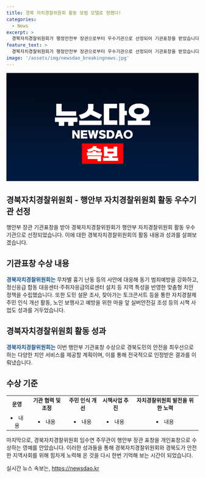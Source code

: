 ```yaml
---
title: 경북 자치경찰위원회 활동 모범 모델로 정했다!
categories:
  - News
excerpt: >
  경북자치경찰위원회가 행정안전부 장관으로부터 우수기관으로 선정되어 기관표창을 받았습니다. 이들은 흉기 난동 등의 특이사안에 대응하고, 지역 특성을 고려한 치안 정책을 수립했습니다. 또한 주민 인식 개선 활동 및 노인 보행사고 예방을 위한 프로젝트를 성공적으로 추진하여 높은 평가를 받았습니다. 이번 선정은 3년간의 활동 실적을 기반으로 이뤄졌으며, 개인표창으로는 경북자치경찰위원회 임수연 주무관도 수상했습니다.
feature_text: >
  경북자치경찰위원회가 행정안전부 장관으로부터 우수기관으로 선정되어 기관표창을 받았습니다. 이들은 흉기 난동 등의 특이사안에 대응하고, 지역 특성을 고려한 치안 정책을 수립했습니다. 또한 주민 인식 개선 활동 및 노인 보행사고 예방을 위한 프로젝트를 성공적으로 추진하여 높은 평가를 받았습니다. 이번 선정은 3년간의 활동 실적을 기반으로 이뤄졌으며, 개인표창으로는 경북자치경찰위원회 임수연 주무관도 수상했습니다.
image: '/assets/img/newsdao_breakingnews.jpg'
---
```


<p><img src="/assets/img/newsdao_breakingnews.jpg" alt="firstkoreanews 속보" /></p>

<h2>경북자치경찰위원회 - 행안부 자치경찰위원회 활동 우수기관 선정</h2>

<p data-ke-size="size16">행안부 장관 기관표창을 받아 경북자치경찰위원회가 행안부 자치경찰위원회 활동 우수기관으로 선정되었습니다. 이에 대한 경북자치경찰위원회의 활동 내용과 성과를 살펴보겠습니다.</p>

<h2 data-ke-size="size26">기관표창 수상 내용</h2>

<p><b><span style="color: #1a5490;">경북자치경찰위원회는</span></b> 무차별 흉기 난동 등의 사안에 대응해 동기 범죄예방을 강화하고, 정신응급 합동 대응센터·주취자응급의료센터 설치 등 지역 특성을 반영한 맞춤형 치안 정책을 수립했습니다. 또한 도민 설문 조사, 찾아가는 토크콘서트 등을 통한 자치경찰제 주민 인식 개선 활동, 노인 보행사고 예방을 위한 마을 앞 실버안전길 조성 등의 시책 사업도 성과를 거두었습니다.</p>

<h2 data-ke-size="size26">경북자치경찰위원회 활동 성과</h2>

<p><b><span style="color: #1a5490;">경북자치경찰위원회는</span></b> 이번 행안부 기관표창 수상으로 경북도민의 안전을 최우선으로 하는 다양한 치안 서비스를 제공할 계획이며, 이를 통해 전국적으로 인정받은 결과를 이뤄냈습니다.</p>

<h2 data-ke-size="size26">수상 기준</h2>

<table>
<tbody>
<tr>
<td style="text-align: center; height: 17px;"><b>운영</b></td>
<td style="text-align: center; height: 17px;"><b>기관 협력 및 조정</b></td>
<td style="text-align: center; height: 17px;"><b>주민 인식 개선</b></td>
<td style="text-align: center; height: 17px;"><b>시책사업 추진</b></td>
<td style="text-align: center; height: 17px;"><b>자치경찰위원회 발전을 위한 노력</b></td>
</tr>
<tr>
<td style="text-align: center; height: 17px;"><li>내용</li></td>
<td style="text-align: center; height: 17px;"><li>내용</li></td>
<td style="text-align: center; height: 17px;"><li>내용</li></td>
<td style="text-align: center; height: 17px;"><li>내용</li></td>
<td style="text-align: center; height: 17px;"><li>내용</li></td>
</tr>
</tbody>
</table>

<p data-ke-size="size16">마지막으로, 경북자치경찰위원회 임수연 주무관이 행안부 장관 표창을 개인표창으로 수상하는 영예를 안았습니다. 이러한 성과들을 통해 경북자치경찰위원회와 경북도가 안전한 지역사회를 위해 힘차게 노력해 온 것을 다시 한번 기억해 보는 시간이 되었습니다.</p>
실시간 뉴스 속보는, <a href="https://newsdao.kr" rel="dofollow">https://newsdao.kr</a>


